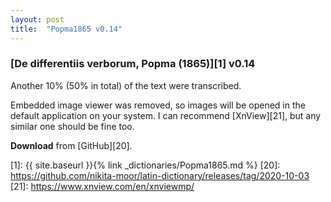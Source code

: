```yaml
---
layout: post
title:  "Popma1865 v0.14"
---
```


### [De differentiis verborum, Popma (1865)][1] v0.14

Another 10% (50% in total) of the text were transcribed.

Embedded image viewer was removed, so images will be opened in the default application on your system. I can recommend [XnView][21], but any similar one should be fine too. 


**Download** from [GitHub][20].


[1]: {{ site.baseurl }}{% link _dictionaries/Popma1865.md %}
[20]: https://github.com/nikita-moor/latin-dictionary/releases/tag/2020-10-03
[21]: https://www.xnview.com/en/xnviewmp/ 
